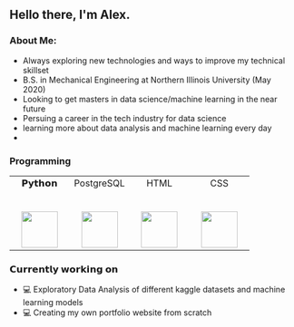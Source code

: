<h2> Hello there, I'm Alex. </h2>

<h3> About Me: </h3>

- Always exploring new technologies and ways to improve my technical skillset
- B.S. in Mechanical Engineering at Northern Illinois University (May 2020)
- Looking to get masters in data science/machine learning in the near future
- Persuing a career in the tech industry for data science
- learning more about data analysis and machine learning every day
- 

<h3> Programming </h3>

<table>
  <tbody>
    <tr valign="top">
      <td width="25%" align="center">
        <span>𝗣𝘆𝘁𝗵𝗼𝗻</span><br><br><br>
        <img height="64px" src="https://cdn.svgporn.com/logos/python.svg">
      </td>
      <td width="25%" align="center">
        <span>PostgreSQL</span><br><br><br>
        <img height="64px" src="https://cdn.svgporn.com/logos/postgresql.svg">
      </td>
      <td width="25%" align="center">
        <span>HTML</span><br><br><br>
        <img height="64px" src="https://cdn.svgporn.com/logos/html-5.svg">
      </td>
      <td width="25%" align="center">
        <span>CSS</span><br><br><br>
        <img height="64px" src="https://cdn.svgporn.com/logos/css-3.svg">
    </tr>
  </tbody>
</table>

<h3> 𝗖𝘂𝗿𝗿𝗲𝗻𝘁𝗹𝘆 𝘄𝗼𝗿𝗸𝗶𝗻𝗴 𝗼𝗻 </h3>

- 💻 Exploratory Data Analysis of different kaggle datasets and machine learning models
- 💻 Creating my own portfolio website from scratch

